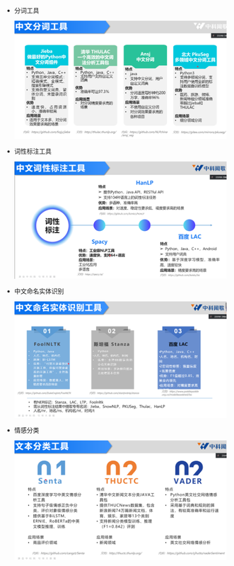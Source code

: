 - 分词工具

  ![image-20220510170804880](nlp.assets/image-20220510170804880.png)

- 词性标注工具

  ![image-20220510171011205](nlp.assets/image-20220510171011205.png)

- 中文命名实体识别

  ![image-20220510171259173](nlp.assets/image-20220510171259173.png)

- 情感分类

  ![image-20220510171627035](nlp.assets/image-20220510171627035.png)